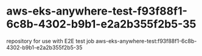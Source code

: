 # aws-eks-anywhere-test-f93f88f1-6c8b-4302-b9b1-e2a2b355f2b5-35
repository for use with E2E test job aws-eks-anywhere-test:f93f88f1-6c8b-4302-b9b1-e2a2b355f2b5-35
